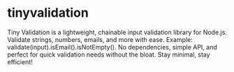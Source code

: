 # tinyvalidation
Tiny Validation is a lightweight, chainable input validation library for Node.js. Validate strings, numbers, emails, and more with ease. Example: validate(input).isEmail().isNotEmpty(). No dependencies, simple API, and perfect for quick validation needs without the bloat. Stay minimal, stay efficient!
